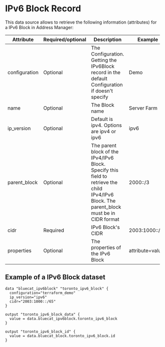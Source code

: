 # IPv6 Block Record
This data source allows to retrieve the following information
(attributes) for a IPv6 Block in Address Manager:

| Attribute | Required/optional | Description                                                                                     | Example         |
| --- | --- |-------------------------------------------------------------------------------------------------|-----------------|
| configuration | Optional | The Configuration. Getting the IPv6Block record in the default Configuration if doesn't specify | Demo            |
| name | Optional | The Block name                                                                                  | Server Farm     |
| ip_version | Optional | Default is ipv4. Options are ipv4 or ipv6                | ipv6            |
| parent_block | Optional |  The parent block of the IPv4/IPv6 Block. Specify this field to retrieve the child IPv4/IPv6 Block. The parent_block must be in CIDR format | 2000::/3        |
| cidr | Required | IPv6 Block's CIDR                                                                               | 2003:1000::/65  |
| properties | Optional | The properties of the IPv6 Block                                                                | attribute=value |


## Example of a IPv6 Block dataset

    data "bluecat_ipv6block" "toronto_ipv6_block" {
      configuration="terraform_demo"
      ip_version="ipv6"
      cidr="2003:1000::/65"
    }

    output "toronto_ipv6_block_data" {
      value = data.bluecat_ipv6block.toronto_ipv6_block
    }

    output "toronto_ipv6_block_id" {
      value = data.bluecat_block.toronto_ipv6_block.id
    }